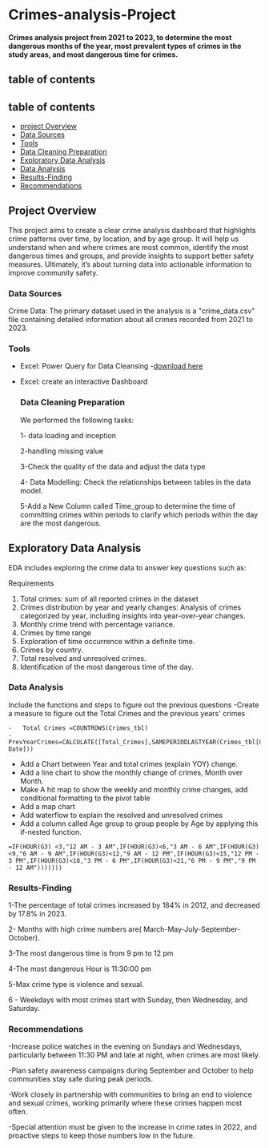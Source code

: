 # Crimes-analysis-Project
#### Crimes analysis project from 2021 to 2023, to determine the most dangerous months of the year, most prevalent types of crimes in the study areas, and most dangerous time for crimes.
## table of contents

## table of contents
- [project Overview](#project-overview)
- [Data Sources](#data-sources)
- [Tools](#tools)
- [Data Cleaning Preparation](#data-cleaning-preparation)
- [Exploratory Data Analysis](#exploratory-data-analysis)
- [Data Analysis](#data-analysis)
- [Results-Finding](#results-finding)
- [Recommendations](#recommendations)




## Project Overview

 This project aims to create a clear crime analysis dashboard that highlights crime patterns over time, by location, and by age group. It will help us understand when and where crimes are most common, identify the most dangerous times and groups, and provide insights to support better safety measures. Ultimately, it’s about turning data into actionable information to improve community safety.

### Data Sources

Crime Data: The primary dataset used in the analysis is a "crime_data.csv" file containing detailed information about all crimes recorded from 2021 to 2023.

### Tools 
- Excel: Power Query for Data Cleansing
  -[download here](http://micrsoft.com)
- Excel: create an interactive Dashboard

  ### Data Cleaning Preparation

  We performed the following tasks:
  
  1- data loading and inception
  
  2-handling missing value
  
  3-Check the quality of the data and adjust the data type
  
  4- Data Modelling: Check the relationships between tables in the data model.
     
  5-Add a New Column called Time_group to determine the time of committing crimes within periods to clarify which periods within the day are the most dangerous.

## Exploratory Data Analysis
EDA includes exploring the crime data to answer key questions such as:

Requirements
1.	Total crimes:
 sum of all reported crimes in the dataset
2.	Crimes distribution by year and yearly changes:
Analysis of crimes categorized by year, including insights into year-over-year changes.
3.	Monthly crime trend with percentage variance.
4.	Crimes by time range
5.	Exploration of time occurrence within a definite time.
6.	 Crimes by country.
7.	Total resolved and unresolved crimes.
8.	Identification of the most dangerous time of the day.
### Data Analysis
Include the functions and steps to figure out the previous questions
-Create a measure to figure out the Total Crimes and the previous years' crimes
``` Excel function 
-	Total Crimes =COUNTROWS(Crimes_tbl)
-	PrevYearCrimes=CALCULATE([Total_Crimes],SAMEPERIODLASTYEAR(Crimes_tbl[Crime Date]))
```
-	Add a Chart between Year and total crimes (explain YOY) change.
-	Add a line chart to show the monthly change of crimes, Month over Month.
-	Make A hit map to show the weekly and monthly crime changes, add conditional formatting to the pivot table
-	Add a map chart
-	Add waterflow to explain the resolved and unresolved crimes
-	Add a column called Age group to group people by Age by applying this if-nested function.
``` Excel Function
=IF(HOUR(G3) <3,"12 AM - 3 AM",IF(HOUR(G3)<6,"3 AM - 6 AM",IF(HOUR(G3)<9,"6 AM - 9 AM",IF(HOUR(G3)<12,"9 AM - 12 PM",IF(HOUR(G3)<15,"12 PM - 3 PM",IF(HOUR(G3)<18,"3 PM - 6 PM",IF(HOUR(G3)<21,"6 PM - 9 PM","9 PM - 12 AM")))))))
```
### Results-Finding
1-The percentage of total crimes increased by 184% in 2012, and decreased by 17.8% in 2023.

2- Months with high crime numbers are( March-May-July-September-October).

3-The most dangerous time is from 9 pm to 12 pm

4-The most dangerous Hour is 11:30:00 pm

5-Max crime type is violence and sexual.

6 - Weekdays with most crimes start with Sunday, then Wednesday, and Saturday.

### Recommendations

-Increase police watches in the evening on Sundays and Wednesdays, particularly between 11:30 PM and late at night, when crimes are most likely.

-Plan safety awareness campaigns during September and October to help communities stay safe during peak periods.

-Work closely in partnership with communities to bring an end to violence and sexual crimes, working primarily where these crimes happen most often.

-Special attention must be given to the increase in crime rates in 2022, and proactive steps to keep those numbers low in the future.
